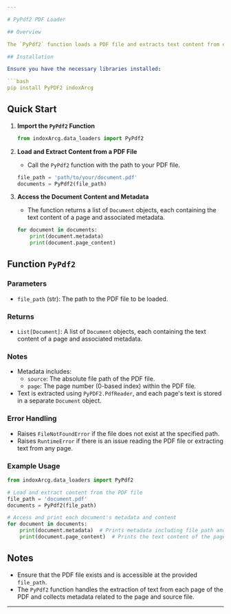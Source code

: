 ```yaml
---

# PyPdf2 PDF Loader

## Overview

The `PyPdf2` function loads a PDF file and extracts text content from each page using the `PyPDF2` library. Each page's text is stored in a separate `Document` object along with relevant metadata. This function is useful for extracting and processing text data from PDF documents.

## Installation

Ensure you have the necessary libraries installed:

```bash
pip install PyPDF2 indoxArcg
```

## Quick Start

1. **Import the `PyPdf2` Function**

   ```python
   from indoxArcg.data_loaders import PyPdf2
   ```

2. **Load and Extract Content from a PDF File**

   - Call the `PyPdf2` function with the path to your PDF file.

   ```python
   file_path = 'path/to/your/document.pdf'
   documents = PyPdf2(file_path)
   ```

3. **Access the Document Content and Metadata**

   - The function returns a list of `Document` objects, each containing the text content of a page and associated metadata.

   ```python
   for document in documents:
       print(document.metadata)
       print(document.page_content)
   ```

## Function `PyPdf2`

### Parameters

- `file_path` (str): The path to the PDF file to be loaded.

### Returns

- `List[Document]`: A list of `Document` objects, each containing the text content of a page and associated metadata.

### Notes

- Metadata includes:
  - `source`: The absolute file path of the PDF file.
  - `page`: The page number (0-based index) within the PDF file.
- Text is extracted using `PyPDF2.PdfReader`, and each page's text is stored in a separate `Document` object.

### Error Handling

- Raises `FileNotFoundError` if the file does not exist at the specified path.
- Raises `RuntimeError` if there is an issue reading the PDF file or extracting text from any page.

### Example Usage

```python
from indoxArcg.data_loaders import PyPdf2

# Load and extract content from the PDF file
file_path = 'document.pdf'
documents = PyPdf2(file_path)

# Access and print each document's metadata and content
for document in documents:
    print(document.metadata)  # Prints metadata including file path and page number
    print(document.page_content)  # Prints the text content of the page
```

## Notes

- Ensure that the PDF file exists and is accessible at the provided `file_path`.
- The `PyPdf2` function handles the extraction of text from each page of the PDF and collects metadata related to the page and source file.

---
```

